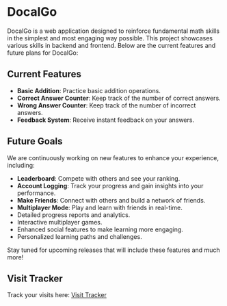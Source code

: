 # DocalGo

DocalGo is a web application designed to reinforce fundamental math skills in the simplest and most engaging way possible. This project showcases various skills in backend and frontend. Below are the current features and future plans for DocalGo:

## Current Features

- **Basic Addition**: Practice basic addition operations.
- **Correct Answer Counter**: Keep track of the number of correct answers.
- **Wrong Answer Counter**: Keep track of the number of incorrect answers.
- **Feedback System**: Receive instant feedback on your answers.

## Future Goals

We are continuously working on new features to enhance your experience, including:

- **Leaderboard**: Compete with others and see your ranking.
- **Account Logging**: Track your progress and gain insights into your performance.
- **Make Friends**: Connect with others and build a network of friends.
- **Multiplayer Mode**: Play and learn with friends in real-time.
- Detailed progress reports and analytics.
- Interactive multiplayer games.
- Enhanced social features to make learning more engaging.
- Personalized learning paths and challenges.

Stay tuned for upcoming releases that will include these features and much more!

## Visit Tracker

Track your visits here: [Visit Tracker](https://docalgo-bsckend.onrender.com/show-visits)

